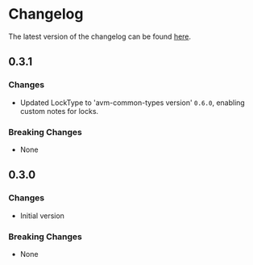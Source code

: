 # Changelog

The latest version of the changelog can be found [here](https://github.com/Azure/bicep-registry-modules/blob/main/avm/res/network/private-link-service/CHANGELOG.md).

## 0.3.1

### Changes

- Updated LockType to 'avm-common-types version' `0.6.0`, enabling custom notes for locks.

### Breaking Changes

- None

## 0.3.0

### Changes

- Initial version

### Breaking Changes

- None
